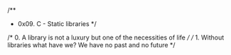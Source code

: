 /**
* 0x09. C - Static libraries
*/

/* 0. A library is not a luxury but one of the necessities of life */
/* 1. Without libraries what have we? We have no past and no future */